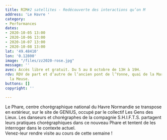 ```yaml
---
title: RIM#2 satellites - Redécouverte des interactions qu’on M
address: 'Le Havre '
category:
- Performances
dates:
- 2020-10-05 13:00
- 2020-10-06 13:00
- 2020-10-07 13:00
- 2020-10-08 13:00
lat: '49.48410'
lon: '0.12800'
image: "/files/zz2020-rose.jpg"
message: ''
avec: Accès libre et gratuit. Du 5 au 8 octobre de 13H à 19H.
rdv: RDV de part et d’autre de l’ancien pont de l’Yonne, quai de la Marne, quai de
  la Meuse.
buttons: []
copyright: ''

---
```

Le Phare, centre chorégraphique national du Havre Normandie se transpose en extérieur, sur le site de GENIUS, occupé par le collectif Les Gens des Lieux. Les danseurs et chorégraphes de la compagnie S.H.I.F.T.S. partagent leurs pratiques chorégraphiques dans ce nouveau Phare et tentent de les interroger dans le contexte actuel.   
Venez-leur rendre visite au cours de cette semaine !
